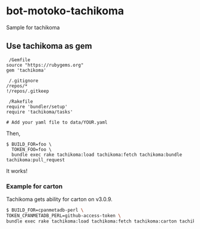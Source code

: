 bot-motoko-tachikoma
====================

Sample for tachikoma

Use tachikoma as gem
----

```
 /Gemfile
source "https://rubygems.org"
gem 'tachikoma'
```

```
 /.gitignore
/repos/*
!/repos/.gitkeep
```

```
 /Rakefile
require 'bundler/setup'
require 'tachikoma/tasks'
```

```
# Add your yaml file to data/YOUR.yaml
```

Then,

```
$ BUILD_FOR=foo \
  TOKEN_FOO=foo \
  bundle exec rake tachikoma:load tachikoma:fetch tachikoma:bundle tachikoma:pull_request
```

It works!

### Example for carton

Tachikoma gets ability for carton on v3.0.9.

```bash
$ BUILD_FOR=cpanmetadb-perl \
TOKEN_CPANMETADB_PERL=github-access-token \
bundle exec rake tachikoma:load tachikoma:fetch tachikoma:carton tachikoma:pull_request
```
